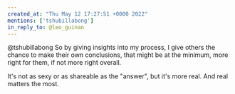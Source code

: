 ```yaml
---
created_at: "Thu May 12 17:27:51 +0000 2022"
mentions: ['tshubillabong']
in_reply_to: @leo_guinan
---
```


@tshubillabong So by giving insights into my process, I give others the chance to make their own conclusions, that might be at the minimum, more right for them, if not more right overall.

It's not as sexy or as shareable as the "answer", but it's more real. And real matters the most.